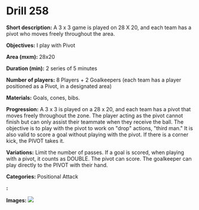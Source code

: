 # Drill 258

**Short description:**
A 3 x 3 game is played on 28 X 20, and each team has a pivot who moves freely throughout the area.

**Objectives:**
I play with Pivot

**Area (mxm):**
28x20

**Duration (min):**
2 series of 5 minutes

**Number of players:**
8 Players + 2 Goalkeepers (each team has a player positioned as a Pivot, in a designated area)

**Materials:**
Goals, cones, bibs.

**Progression:**
A 3 x 3 is played on a 28 x 20, and each team has a pivot that moves freely throughout the zone. The player acting as the pivot cannot finish but can only assist their teammate when they receive the ball. The objective is to play with the pivot to work on "drop" actions, "third man." It is also valid to score a goal without playing with the pivot. If there is a corner kick, the PIVOT takes it.

**Variations:**
Limit the number of passes. If a goal is scored, when playing with a pivot, it counts as DOUBLE. The pivot can score. The goalkeeper can play directly to the PIVOT with their hand.

**Categories:**
Positional Attack

**:**


**Images:**
![](https://www.coachingfutsal.com/\images\a4969f2a54a244e6a041b1aa37088f17b800e0bb5e0ad6788374b00393e8ff1e7facdad7d18c59fe0c906fb2cb43bff90ec2edf9a649eecf26d2d82c89a8e3d94dbe8c102489e.jpg)


